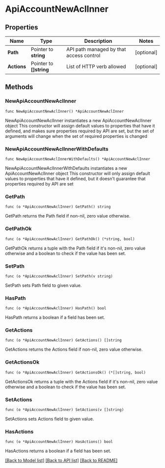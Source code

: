 # ApiAccountNewAclInner

## Properties

Name | Type | Description | Notes
------------ | ------------- | ------------- | -------------
**Path** | Pointer to **string** | API path managed by that access control | [optional] 
**Actions** | Pointer to **[]string** | List of HTTP verb allowed | [optional] 

## Methods

### NewApiAccountNewAclInner

`func NewApiAccountNewAclInner() *ApiAccountNewAclInner`

NewApiAccountNewAclInner instantiates a new ApiAccountNewAclInner object
This constructor will assign default values to properties that have it defined,
and makes sure properties required by API are set, but the set of arguments
will change when the set of required properties is changed

### NewApiAccountNewAclInnerWithDefaults

`func NewApiAccountNewAclInnerWithDefaults() *ApiAccountNewAclInner`

NewApiAccountNewAclInnerWithDefaults instantiates a new ApiAccountNewAclInner object
This constructor will only assign default values to properties that have it defined,
but it doesn't guarantee that properties required by API are set

### GetPath

`func (o *ApiAccountNewAclInner) GetPath() string`

GetPath returns the Path field if non-nil, zero value otherwise.

### GetPathOk

`func (o *ApiAccountNewAclInner) GetPathOk() (*string, bool)`

GetPathOk returns a tuple with the Path field if it's non-nil, zero value otherwise
and a boolean to check if the value has been set.

### SetPath

`func (o *ApiAccountNewAclInner) SetPath(v string)`

SetPath sets Path field to given value.

### HasPath

`func (o *ApiAccountNewAclInner) HasPath() bool`

HasPath returns a boolean if a field has been set.

### GetActions

`func (o *ApiAccountNewAclInner) GetActions() []string`

GetActions returns the Actions field if non-nil, zero value otherwise.

### GetActionsOk

`func (o *ApiAccountNewAclInner) GetActionsOk() (*[]string, bool)`

GetActionsOk returns a tuple with the Actions field if it's non-nil, zero value otherwise
and a boolean to check if the value has been set.

### SetActions

`func (o *ApiAccountNewAclInner) SetActions(v []string)`

SetActions sets Actions field to given value.

### HasActions

`func (o *ApiAccountNewAclInner) HasActions() bool`

HasActions returns a boolean if a field has been set.


[[Back to Model list]](../README.md#documentation-for-models) [[Back to API list]](../README.md#documentation-for-api-endpoints) [[Back to README]](../README.md)


